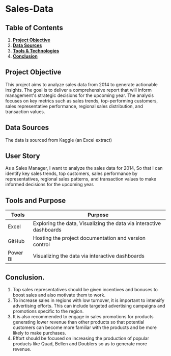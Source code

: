 # Sales-Data




## Table of Contents
1. **[Project Objective](#project-objective)**
2. **[Data Sources](#data-sources)**
3. **[Tools & Technologies](#tools--technologies)**
4. **[Conclusion](#conclusion)**




## Project Objective




This project aims to analyze sales data from 2014 to generate actionable insights. The goal is to deliver a comprehensive report that will inform management's strategic decisions for the upcoming year. The analysis focuses on key metrics such as sales trends, top-performing customers, sales representative performance, regional sales distribution, and transaction values.




## Data Sources
The data is sourced from Kaggle (an Excel extract)




## User Story
As a Sales Manager,
I want to analyze the sales data for 2014,
So that I can identify key sales trends, top customers, sales performance by representatives, regional sales patterns, and transaction values to make informed decisions for the upcoming year.




## Tools and Purpose




| **Tools** | **Purpose** |
|-----------|-------------|
| Excel     | Exploring the data, Visualizing the data via interactive dashboards |
| GitHub    | Hosting the project documentation and version control              |
|Power Bi| Visualizing the data via interactive dashboards |



## Conclusion.
1.  Top sales representatives should be given incentives and bonuses to boost sales and also motivate them to work.
2.  To increase sales in regions with low turnover, it is important to intensify advertising efforts. This can include targeted advertising campaigns and promotions specific to the region. 
3.   It is also recommended to engage in sales promotions for products generating lower revenue than other products so that potential customers can become more familiar with the products and be more likely to make purchases.
4.   Effort should be focused on increasing the production of popular products like Quad, Bellen and Doublers so as to generate more revenue.
  





